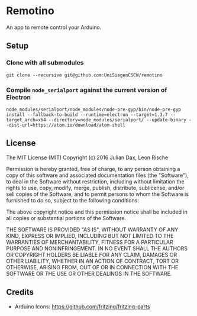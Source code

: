 # Remotino

An app to remote control your Arduino.

## Setup

### Clone with all submodules

`git clone --recursive git@github.com:UniSiegenCSCW/remotino`

### Compile `node_serialport` against the current version of Electron

`node_modules/serialport/node_modules/node-pre-gyp/bin/node-pre-gyp install --fallback-to-build --runtime=electron --target=1.3.7 --target_arch=x64 --directory=node_modules/serialport/ --update-binary --dist-url=https://atom.io/download/atom-shell`

## License
The MIT License (MIT)
Copyright (c) 2016 Julian Dax, Leon Rische

Permission is hereby granted, free of charge, to any person obtaining a copy of this software and associated documentation files (the "Software"), to deal in the Software without restriction, including without limitation the rights to use, copy, modify, merge, publish, distribute, sublicense, and/or sell copies of the Software, and to permit persons to whom the Software is furnished to do so, subject to the following conditions:

The above copyright notice and this permission notice shall be included in all copies or substantial portions of the Software.

THE SOFTWARE IS PROVIDED "AS IS", WITHOUT WARRANTY OF ANY KIND, EXPRESS OR IMPLIED, INCLUDING BUT NOT LIMITED TO THE WARRANTIES OF MERCHANTABILITY, FITNESS FOR A PARTICULAR PURPOSE AND NONINFRINGEMENT. IN NO EVENT SHALL THE AUTHORS OR COPYRIGHT HOLDERS BE LIABLE FOR ANY CLAIM, DAMAGES OR OTHER LIABILITY, WHETHER IN AN ACTION OF CONTRACT, TORT OR OTHERWISE, ARISING FROM, OUT OF OR IN CONNECTION WITH THE SOFTWARE OR THE USE OR OTHER DEALINGS IN THE SOFTWARE.

## Credits

* Arduino Icons: <https://github.com/fritzing/fritzing-parts>
